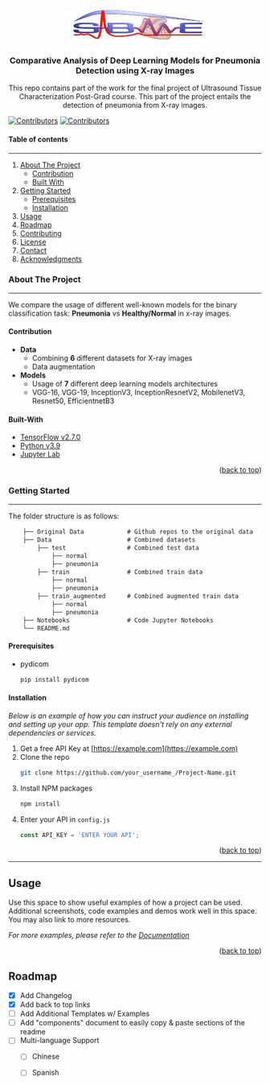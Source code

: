 <div id="top"></div>
<!-- PROJECT LOGO -->
<br />
<div align="center">
  <a href="">
    <img src="images/logo.png" alt="Logo" width="300" height="70">
  </a>

  <h3 align="center">Comparative Analysis of Deep Learning Models for Pneumonia Detection using X-ray Images</h3>
  <p align="center">
    This repo contains part of the work for the final project of Ultrasound Tissue Characterization Post-Grad course. This part of the project entails the detection of pneumonia from X-ray images.
  </p>
</div>

[![Contributors][contributors-shield]][contributors-url]
[![Contributors][contributors-shield-p]][contributors-url-p]


<!-- TABLE OF CONTENTS -->

#### Table of contents
---
  <ol>
    <li>
      <a href="#about-the-project">About The Project</a>
      <ul>
        <li><a href="#contribution">Contribution</a></li>
        <li><a href="#built-with">Built With</a></li>
      </ul>
    </li>
    <li>
      <a href="#getting-started">Getting Started</a>
      <ul>
        <li><a href="#prerequisites">Prerequisites</a></li>
        <li><a href="#installation">Installation</a></li>
      </ul>
    </li>
    <li><a href="#usage">Usage</a></li>
    <li><a href="#roadmap">Roadmap</a></li>
    <li><a href="#contributing">Contributing</a></li>
    <li><a href="#license">License</a></li>
    <li><a href="#contact">Contact</a></li>
    <li><a href="#acknowledgments">Acknowledgments</a></li>
  </ol>





<div id="about-the-project"></div>

<!-- ABOUT THE PROJECT -->
### About The Project
---
We compare the usage of different well-known models for the binary classification task: **Pneumonia** vs **Healthy/Normal** in x-ray images.


<div id="contribution"></div>

<!-- Contribution -->
#### Contribution
* **Data**
    * Combining **6** different datasets for X-ray images
    * Data augmentation
* **Models**
    * Usage of **7** different deep learning models architectures
    * VGG-16, VGG-19, InceptionV3, InceptionResnetV2, MobilenetV3, Resnet50, EfficientnetB3


<div id="built-with"></div>

<!-- Built-with -->
#### Built-With
* [TensorFlow v2.7.0](https://www.tensorflow.org/install)
* [Python v3.9](https://www.python.org/)
* [Jupyter Lab](https://jupyter.org/)


<p align="right">(<a href="#top">back to top</a>)</p>


<div id="getting-started"></div>


<!-- GETTING STARTED -->
### Getting Started
---
The folder structure is as follows:
```
    ├── Original Data            # Github repos to the original data
    ├── Data                     # Combined datasets
        ├── test                 # Combined test data
            ├── normal
            ├── pneumonia 
        ├── train                # Combined train data
            ├── normal
            ├── pneumonia
        ├── train_augmented      # Combined augmented train data
            ├── normal
            ├── pneumonia
    ├── Notebooks                # Code Jupyter Notebooks
    └── README.md
```
<div id="prerequisites"></div>

#### Prerequisites

* pydicom
  ```sh
  pip install pydicom
  ```

<div id="installation"></div>

#### Installation

_Below is an example of how you can instruct your audience on installing and setting up your app. This template doesn't rely on any external dependencies or services._

1. Get a free API Key at [https://example.com](https://example.com)
2. Clone the repo
   ```sh
   git clone https://github.com/your_username_/Project-Name.git
   ```
3. Install NPM packages
   ```sh
   npm install
   ```
4. Enter your API in `config.js`
   ```js
   const API_KEY = 'ENTER YOUR API';
   ```

<p align="right">(<a href="#top">back to top</a>)</p>

---

<!-- USAGE EXAMPLES -->
## Usage

Use this space to show useful examples of how a project can be used. Additional screenshots, code examples and demos work well in this space. You may also link to more resources.

_For more examples, please refer to the [Documentation](https://example.com)_

<p align="right">(<a href="#top">back to top</a>)</p>



<!-- ROADMAP -->
## Roadmap

- [x] Add Changelog
- [x] Add back to top links
- [ ] Add Additional Templates w/ Examples
- [ ] Add "components" document to easily copy & paste sections of the readme
- [ ] Multi-language Support
    - [ ] Chinese
    - [ ] Spanish












[contributors-shield]: https://img.shields.io/github/contributors/Merna-Atef/repo_name.svg?style=for-the-badge
[contributors-url]: https://github.com/Merna-Atef
[contributors-shield-p]: 
https://img.shields.io/github/contributors/Peter-Emad/repo_name.svg?style=for-the-badge
[contributors-url-p]:https://github.com/Peter-Emad/